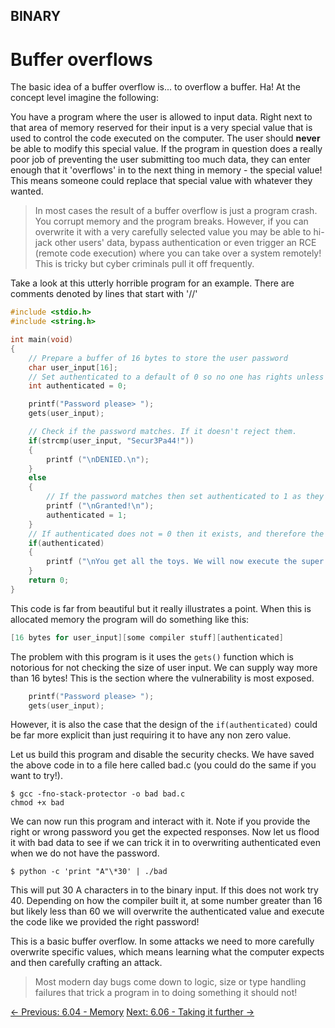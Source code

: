 ## BINARY

# Buffer overflows

The basic idea of a buffer overflow is... to overflow a buffer. Ha! At the concept level imagine the following:

You have a program where the user is allowed to input data. Right
next to that area of memory reserved for their input is a very special
value that is used to control the code executed on the computer. The
user should **never** be able to modify this special value.
 If the program in question does a really poor job of preventing the
user submitting too much data, they can enter enough that it 'overflows'
 in to the next thing in memory - the special value! This means someone
could replace that special value with whatever they wanted.

> In most cases the result of a buffer overflow is just a program
> crash. You corrupt memory and the program breaks. However, if you can
> overwrite it with a very carefully selected value you may be able to
> hi-jack other users' data, bypass authentication or even trigger an RCE
> (remote code execution) where you can take over a system remotely! This
> is tricky but cyber criminals pull it off frequently.

Take a look at this utterly horrible program for an example. There are comments denoted by lines that start with '//'

```c
#include <stdio.h>
#include <string.h>

int main(void)
{
    // Prepare a buffer of 16 bytes to store the user password
    char user_input[16];
    // Set authenticated to a default of 0 so no one has rights unless they use the password.
    int authenticated = 0;

    printf("Password please> ");
    gets(user_input);

    // Check if the password matches. If it doesn't reject them.
    if(strcmp(user_input, "Secur3Pa44!"))
    {
        printf ("\nDENIED.\n");
    }
    else
    {
        // If the password matches then set authenticated to 1 as they passed the test.
        printf ("\nGranted!\n");
        authenticated = 1;
    }
    // If authenticated does not = 0 then it exists, and therefore the user must have provided the password.
    if(authenticated)
    {
        printf ("\nYou get all the toys. We will now execute the super secret codes.\n");
    }
    return 0;
}
```

This code is far from beautiful but it really illustrates a point.
When this is allocated memory the program will do something like this:

```c
[16 bytes for user_input][some compiler stuff][authenticated]
```

The problem with this program is it uses the `gets()`
function which is notorious for not checking the size of user input. We
can supply way more than 16 bytes! This is the section where the
vulnerability is most exposed.

```c
    printf("Password please> ");
    gets(user_input);
```

However, it is also the case that the design of the `if(authenticated)` could be far more explicit than just requiring it to have any non zero value.

Let us build this program and disable the security checks. We have
saved the above code in to a file here called bad.c (you could do the
same if you want to try!).

```console
$ gcc -fno-stack-protector -o bad bad.c
chmod +x bad
```

We can now run this program and interact with it. Note if you provide
 the right or wrong password you get the expected responses. Now let us
flood it with bad data to see if we can trick it in to overwriting
authenticated even when we do not have the password.

```console
$ python -c 'print "A"\*30' | ./bad
```

This will put 30 A characters in to the binary input. If this does
not work try 40. Depending on how the compiler built it, at some number
greater than 16 but likely less than 60 we will overwrite the
authenticated value and execute the code like we provided the right
password!

This is a basic buffer overflow. In some attacks we need to more
carefully overwrite specific values, which means learning what the
computer expects and then carefully crafting an attack.

> Most modern day bugs come down to logic, size or type handling
> failures that trick a program in to doing something it should not!

[← Previous: 6.04 - Memory](https://play.cyberstart.com/field-manual/8fe7b626-d7eb-11eb-a59b-0242ac140009)
[Next: 6.06 - Taking it further →](https://play.cyberstart.com/field-manual/8fea9e40-d7eb-11eb-86cd-0242ac140009)
